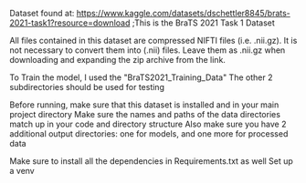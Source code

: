 Dataset found at: https://www.kaggle.com/datasets/dschettler8845/brats-2021-task1?resource=download
;This is the BraTS 2021 Task 1 Dataset

All files contained in this dataset are compressed NIFTI files (i.e. .nii.gz). It is not necessary to convert them into (.nii) files. Leave them as .nii.gz when downloading and expanding the zip archive from the link. 

To Train the model, I used the "BraTS2021_Training_Data"
The other 2 subdirectories should be used for testing

Before running, make sure that this dataset is installed and in your main project directory
Make sure the names and paths of the data directories match up in your code and directory structure
Also make sure you have 2 additional output directories: one for models, and one more for processed data

Make sure to install all the dependencies in Requirements.txt as well
Set up a venv
